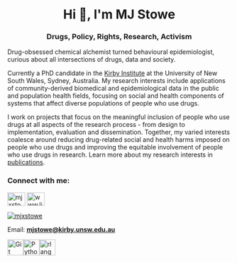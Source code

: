 <h1 align="center">Hi 👋, I'm MJ Stowe</h1>
<h3 align="center">Drugs, Policy, Rights, Research, Activism</h3>

Drug-obsessed chemical alchemist turned behavioural epidemiologist, curious about all intersections of drugs, data and society.

Currently a PhD candidate in the [Kirby Institute](https://www.kirbyinstitute.org.au/) at the University of New South Wales, Sydney, Australia. My research interests include applications of community-derived biomedical and epidemiological data in the public and population health fields, focusing on social and health components of systems that affect diverse populations of people who use drugs. 

I work on projects that focus on the meaningful inclusion of people who use drugs at all aspects of the research process - from design to implementation, evaluation and dissemination. Together, my varied interests coalesce around reducing drug-related social and health harms imposed on people who use drugs and improving the equitable involvement of people who use drugs in research. Learn more about my research interests in [publications](/publication).


<h3 align="left">Connect with me:</h3>
<p align="left">
<a href="https://twitter.com/mjxstowe" target="blank"><img align="center" src="https://raw.githubusercontent.com/rahuldkjain/github-profile-readme-generator/master/src/images/icons/Social/twitter.svg" alt="mjxstowe" height="30" width="40" /></a>
<a href="https://linkedin.com/in/www.linkedin.com/in/mjstowe" target="blank"><img align="center" src="https://raw.githubusercontent.com/rahuldkjain/github-profile-readme-generator/master/src/images/icons/Social/linked-in-alt.svg" alt="www.linkedin.com/in/mjstowe" height="30" width="40" /></a>

<p align="left"> <a href="https://twitter.com/mjxstowe" target="blank"><img src="https://img.shields.io/twitter/follow/mjxstowe?logo=twitter&style=for-the-badge" alt="mjxstowe" /></a> </p>
  
Email: **mjstowe@kirby.unsw.edu.au**

<p align="left">
<a href="https://git-scm.com/" target="_blank" rel="noreferrer"><img src="https://raw.githubusercontent.com/danielcranney/readme-generator/main/public/icons/skills/git-colored.svg" width="36" height="36" alt="Git" /></a><a href="https://www.python.org/" target="_blank" rel="noreferrer"><img src="https://raw.githubusercontent.com/danielcranney/readme-generator/main/public/icons/skills/python-colored.svg" width="36" height="36" alt="Python" /></a><a href="https://www.r-project.org/" target="_blank" rel="noreferrer"><img src="https://raw.githubusercontent.com/danielcranney/readme-generator/main/public/icons/skills/rlang-colored.svg" width="36" height="36" alt="rlang" /></a>
</p>
<!--
**mx-jx/mx-jx** is a ✨ _special_ ✨ repository because its `README.md` (this file) appears on your GitHub profile.

Here are some ideas to get you started:

- 🔭 I’m currently working on ...
- 🌱 I’m currently learning ...
- 👯 I’m looking to collaborate on ...
- 🤔 I’m looking for help with ...
- 💬 Ask me about ...
- 📫 How to reach me: ...
- 😄 Pronouns: ...
- ⚡ Fun fact: ...
-->
